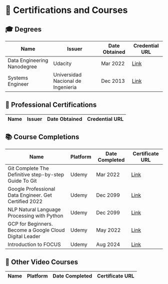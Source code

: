 # 📜 Certifications and Courses

## 🎓 Degrees

| Name                         | Issuer                             | Date Obtained | Credential URL      |
|------------------------------|------------------------------------|---------------|---------------------|
| Data Engineering Nanodegree  | Udacity                            | Mar 2022      | [Link](https://github.com/dyanezs/learning/blob/main/certifications-and-courses/degrees/data-engineering-nanodegree/data-engineer-nanodegree-cert.pdf) |
| Systems Engineer             | Universidad Nacional de Ingenieria | Dec 2013      | [Link]() |

## 🏅 Professional Certifications

| Name                         | Issuer  | Date Obtained | Credential URL |
|--------------------------------------|------|----------------|-----------------|


## 📚 Course Completions

| Name                                                    | Platform  | Date Completed | Certificate URL     |
|---------------------------------------------------------|-----------|----------------|---------------------|
| Git Complete The Definitive step-by-step Guide To Git   | Udemy     | Mar 2022       | [Link](https://github.com/dyanezs/learning/blob/main/certifications-and-courses/course-completions/git-complete-the-definitive-step-by-step-guide-to-git/git-complete-the-definitive-step-by-step-guide-to-git-cert.pdf) |
| Google Professional Data Engineer. Get Certified 2022   | Udemy     | Dec 2099       | [Link]() |
| NLP Natural Language Processing with Python             | Udemy     | Dec 2099       | [Link]() |
| GCP for Beginners. Become a Google Cloud Digital Leader | Udemy     | May 2022       | [Link](https://github.com/dyanezs/learning/blob/main/certifications-and-courses/course-completions/gcp-for-beginners-become-a-google-cloud-digital-leader/gcp-for-beginners-become-a-google-cloud-digital-leader-cert.pdf) |
| Introduction to FOCUS                                   | Udemy     | Aug 2024       | [Link](https://github.com/dyanezs/learning/blob/main/certifications-and-courses/course-completions/introduction-to-focus/introduction-to-focus-cert.pdf) |


## 🎥 Other Video Courses

| Name                                         | Platform  | Date Completed | Certificate URL |
|----------------------------------|-----------|------------------|------------------|

